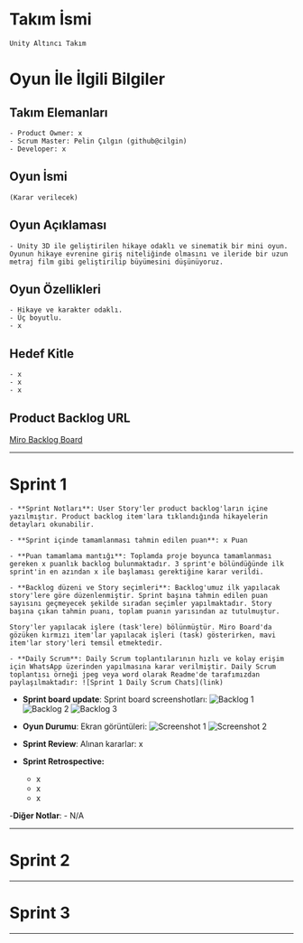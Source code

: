 # **Takım İsmi**

	Unity Altıncı Takım

# Oyun İle İlgili Bilgiler

## Takım Elemanları

	- Product Owner: x
	- Scrum Master: Pelin Çılgın (github@cilgin)
	- Developer: x

## Oyun İsmi

	(Karar verilecek)

## Oyun Açıklaması

	- Unity 3D ile geliştirilen hikaye odaklı ve sinematik bir mini oyun. Oyunun hikaye evrenine giriş niteliğinde olmasını ve ileride bir uzun metraj film gibi geliştirilip büyümesini düşünüyoruz.

## Oyun Özellikleri

	- Hikaye ve karakter odaklı.
	- Üç boyutlu.
	- x

## Hedef Kitle

	- x
	- x
	- x

## Product Backlog URL

[Miro Backlog Board](https://miro.com/app/board/uXjVO689xFw=/?share_link_id=391876246049)

---

# Sprint 1

	- **Sprint Notları**: User Story'ler product backlog'ların içine yazılmıştır. Product backlog item'lara tıklandığında hikayelerin detayları okunabilir.

	- **Sprint içinde tamamlanması tahmin edilen puan**: x Puan

	- **Puan tamamlama mantığı**: Toplamda proje boyunca tamamlanması gereken x puanlık backlog bulunmaktadır. 3 sprint'e bölündüğünde ilk sprint'in en azından x ile başlaması gerektiğine karar verildi.

	- **Backlog düzeni ve Story seçimleri**: Backlog'umuz ilk yapılacak story'lere göre düzenlenmiştir. Sprint başına tahmin edilen puan sayısını geçmeyecek şekilde sıradan seçimler yapılmaktadır. Story başına çıkan tahmin puanı, toplam puanın yarısından az tutulmuştur. 

	Story'ler yapılacak işlere (task'lere) bölünmüştür. Miro Board'da gözüken kırmızı item'lar yapılacak işleri (task) gösterirken, mavi item'lar story'leri temsil etmektedir.

	- **Daily Scrum**: Daily Scrum toplantılarının hızlı ve kolay erişim için WhatsApp üzerinden yapılmasına karar verilmiştir. Daily Scrum toplantısı örneği jpeg veya word olarak Readme'de tarafımızdan paylaşılmaktadır: ![Sprint 1 Daily Scrum Chats](link)

- **Sprint board update**: Sprint board screenshotları: 
	![Backlog 1](link) 
	![Backlog 2](link) 
	![Backlog 3](link)

- **Oyun Durumu**: Ekran görüntüleri:
  ![Screenshot 1](link)
  ![Screenshot 2](link)

- **Sprint Review**: 
	Alınan kararlar: x

- **Sprint Retrospective:**
  - x
  - x
  - x 

-**Diğer Notlar**:
	- N/A

---

# Sprint 2


---

# Sprint 3

---
